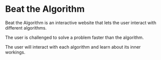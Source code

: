 # Beat the Algorithm
Beat the Algorithm is an interactive website that lets the user interact with different algorithms.

The user is challenged to solve a problem faster than the algorithm.

The user will interact with each algorithm and learn about its inner workings.
